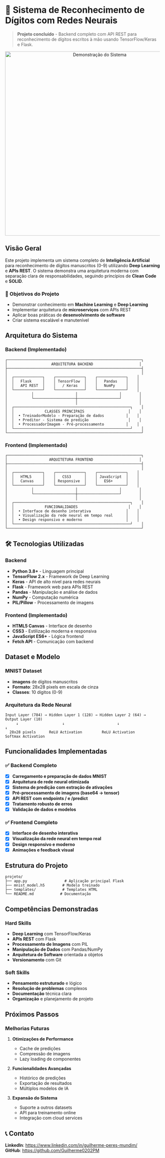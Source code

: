 # 🤖 Sistema de Reconhecimento de Dígitos com Redes Neurais

> **Projeto concluído** - Backend completo com API REST para reconhecimento de dígitos escritos à mão usando TensorFlow/Keras e Flask.

<div align="center">
  <img src="Demonstração.gif" alt="Demonstração do Sistema" width="600">
</div>

## Visão Geral

Este projeto implementa um sistema completo de **Inteligência Artificial** para reconhecimento de dígitos manuscritos (0-9) utilizando **Deep Learning** e **APIs REST**. O sistema demonstra uma arquitetura moderna com separação clara de responsabilidades, seguindo princípios de **Clean Code** e **SOLID**.

### 🎯 Objetivos do Projeto

- Demonstrar conhecimento em **Machine Learning** e **Deep Learning**
- Implementar arquitetura de **microserviços** com APIs REST
- Aplicar boas práticas de **desenvolvimento de software**
- Criar sistema escalável e manutenível

## Arquitetura do Sistema

### Backend (Implementado)
```
┌─────────────────────────────────────────────────────────────┐
│                    ARQUITETURA BACKEND                     │
├─────────────────────────────────────────────────────────────┤
│                                                             │
│  ┌─────────────┐    ┌─────────────┐    ┌─────────────┐    │
│  │   Flask     │    │ TensorFlow  │    │   Pandas    │    │
│  │   API REST  │    │   / Keras   │    │   NumPy     │    │
│  └─────────────┘    └─────────────┘    └─────────────┘    │
│           │                   │                   │        │
│           └───────────────────┼───────────────────┘        │
│                               │                            │
│  ┌─────────────────────────────────────────────────────┐    │
│  │              CLASSES PRINCIPAIS                    │    │
│  │  • TreinadorModelo - Preparação de dados          │    │
│  │  • Preditor - Sistema de predição                  │    │
│  │  • ProcessadorImagem - Pré-processamento          │    │
│  └─────────────────────────────────────────────────────┘    │
└─────────────────────────────────────────────────────────────┘
```

### Frontend (Implementado)
```
┌─────────────────────────────────────────────────────────────┐
│                   ARQUITETURA FRONTEND                     │
├─────────────────────────────────────────────────────────────┤
│                                                             │
│  ┌─────────────┐    ┌─────────────┐    ┌─────────────┐    │
│  │   HTML5     │    │   CSS3      │    │ JavaScript  │    │
│  │   Canvas    │    │ Responsive  │    │   ES6+      │    │
│  └─────────────┘    └─────────────┘    └─────────────┘    │
│           │                   │                   │        │
│           └───────────────────┼───────────────────┘        │
│                               │                            │
│  ┌─────────────────────────────────────────────────────┐    │
│  │              FUNCIONALIDADES                       │    │
│  │  • Interface de desenho interativa                │    │
│  │  • Visualização da rede neural em tempo real      │    │
│  │  • Design responsivo e moderno                    │    │
│  └─────────────────────────────────────────────────────┘    │
└─────────────────────────────────────────────────────────────┘
```

## 🛠️ Tecnologias Utilizadas

### Backend
- **Python 3.8+** - Linguagem principal
- **TensorFlow 2.x** - Framework de Deep Learning
- **Keras** - API de alto nível para redes neurais
- **Flask** - Framework web para APIs REST
- **Pandas** - Manipulação e análise de dados
- **NumPy** - Computação numérica
- **PIL/Pillow** - Processamento de imagens

### Frontend (Implementado)
- **HTML5 Canvas** - Interface de desenho
- **CSS3** - Estilização moderna e responsiva
- **JavaScript ES6+** - Lógica frontend
- **Fetch API** - Comunicação com backend

## Dataset e Modelo

### MNIST Dataset
- **imagens** de dígitos manuscritos
- **Formato**: 28x28 pixels em escala de cinza
- **Classes**: 10 dígitos (0-9)

### Arquitetura da Rede Neural
```
Input Layer (784) → Hidden Layer 1 (128) → Hidden Layer 2 (64) → Output Layer (10)
     ↓                    ↓                        ↓                    ↓
  28x28 pixels      ReLU Activation         ReLU Activation      Softmax Activation
```

## Funcionalidades Implementadas

### ✅ Backend Completo
- [x] **Carregamento e preparação de dados MNIST**
- [x] **Arquitetura de rede neural otimizada**
- [x] **Sistema de predição com extração de ativações**
- [x] **Pré-processamento de imagens (base64 → tensor)**
- [x] **API REST com endpoints / e /predict**
- [x] **Tratamento robusto de erros**
- [x] **Validação de dados e modelos**

### ✅ Frontend Completo
- [x] **Interface de desenho interativa**
- [x] **Visualização da rede neural em tempo real**
- [x] **Design responsivo e moderno**
- [x] **Animações e feedback visual**

## Estrutura do Projeto

```
projeto/
├── app.py                 # Aplicação principal Flask
├── mnist_model.h5        # Modelo treinado
├── templates/            # Templates HTML
└── README.md            # Documentação
```

## Competências Demonstradas

### Hard Skills
- **Deep Learning** com TensorFlow/Keras
- **APIs REST** com Flask
- **Processamento de Imagens** com PIL
- **Manipulação de Dados** com Pandas/NumPy
- **Arquitetura de Software** orientada a objetos
- **Versionamento** com Git

### Soft Skills
- **Pensamento estruturado** e lógico
- **Resolução de problemas** complexos
- **Documentação** técnica clara
- **Organização** e planejamento de projeto

## Próximos Passos

### Melhorias Futuras
1. **Otimizações de Performance**
   - Cache de predições
   - Compressão de imagens
   - Lazy loading de componentes

2. **Funcionalidades Avançadas**
   - Histórico de predições
   - Exportação de resultados
   - Múltiplos modelos de IA

3. **Expansão do Sistema**
   - Suporte a outros datasets
   - API para treinamento online
   - Integração com cloud services

## 📞 Contato
 
**LinkedIn**: https://www.linkedin.com/in/guilherme-peres-mundim/  
**GitHub**: https://github.com/Guilherme0202PM
